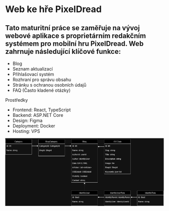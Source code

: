 # Web ke hře PixelDread

## Tato maturitní práce se zaměřuje na vývoj webové aplikace s proprietárním redakčním systémem pro mobilní hru PixelDread. Web zahrnuje následující klíčové funkce:

- Blog
- Seznam aktualizací
- Přihlašovací systém
- Rozhraní pro správu obsahu
- Stránku s ochranou osobních údajů
- FAQ (Často kladené otázky)

Prostředky
- Frontend: React, TypeScript
- Backend: ASP.NET Core
- Design: Figma
- Deployment: Docker
- Hosting: VPS





<img src="./MP-Pop-v5Diagram.drawio.png"/>
